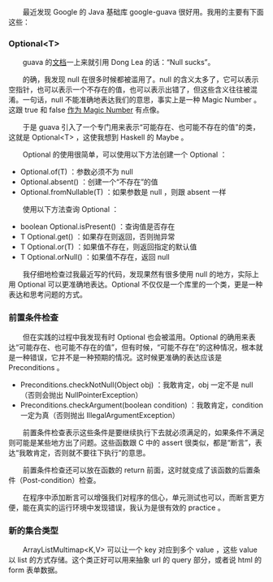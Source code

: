 　　最近发现 Google 的 Java 基础库 google-guava 很好用。我用的主要有下面这些：

### Optional&lt;T&gt;

　　guava 的[文档](http://code.google.com/p/guava-libraries/wiki/UsingAndAvoidingNullExplained)一上来就引用 Dong Lea 的话：“Null sucks”。

　　的确，我发现 null 在很多时候都被滥用了。null 的含义太多了，它可以表示空指针，也可以表示一个不存在的值，也可以表示出错了，但这些含义往往被混淆。一句话，null 不能准确地表达我们的意思，事实上是一种 Magic Number 。这跟 true 和 false [作为 Magic Number](http://coolshell.cn/articles/5444.html) 有点像。

　　于是 guava 引入了一个专门用来表示“可能存在、也可能不存在的值”的类，这就是 Optional&lt;T&gt; ，这使我想到 Haskell 的 Maybe 。

　　Optional 的使用很简单，可以使用以下方法创建一个 Optional ：

* Optional.of(T) ：参数必须不为 null
* Optional.absent() ：创建一个“不存在”的值
* Optional.fromNullable(T) ：如果参数是 null ，则跟 absent 一样

　　使用以下方法查询 Optional ：

* boolean Optional.isPresent() ：查询值是否存在
* T Optional.get() ：如果存在则返回，否则抛异常
* T Optional.or(T) ：如果值不存在，则返回指定的默认值
* T Optional.orNull() ：如果值不存在，返回 null

　　我仔细地检查过我最近写的代码，发现果然有很多使用 null 的地方，实际上用 Optional 可以更准确地表达。Optional 不仅仅是一个库里的一个类，更是一种表达和思考问题的方式。

### 前置条件检查

　　但在实践的过程中我发现有时 Optional 也会被滥用。Optional 的确用来表达“可能存在、也可能不存在的值”，但有时候，“可能不存在”的这种情况，根本就是一种错误，它并不是一种预期的情况。这时候更准确的表达应该是 Preconditions 。

* Preconditions.checkNotNull(Object obj) ：我敢肯定，obj 一定不是 null（否则会抛出 NullPointerException）
* Preconditions.checkArgument(boolean condition) ：我敢肯定，condition 一定为真（否则抛出 IllegalArgumentException）

　　前置条件检查表示这些条件是要继续执行下去就必须满足的，如果条件不满足则可能是某些地方出了问题。这些函数跟 C 中的 assert 很类似，都是“断言”，表达“我敢肯定，否则就不要往下执行”的意思。

　　前置条件检查还可以放在函数的 return 前面，这时就变成了该函数的后置条件（Post-condition）检查。

　　在程序中添加断言可以增强我们对程序的信心，单元测试也可以，而断言更方便，能在真实的运行环境中发现错误，我认为是很有效的 practice 。

### 新的集合类型

　　ArrayListMultimap&lt;K,V&gt; 可以让一个 key 对应到多个 value ，这些 value 以 list 的方式存储。这个类正好可以用来抽象 url 的 query 部分，或者说 html 的 form 表单数据。
